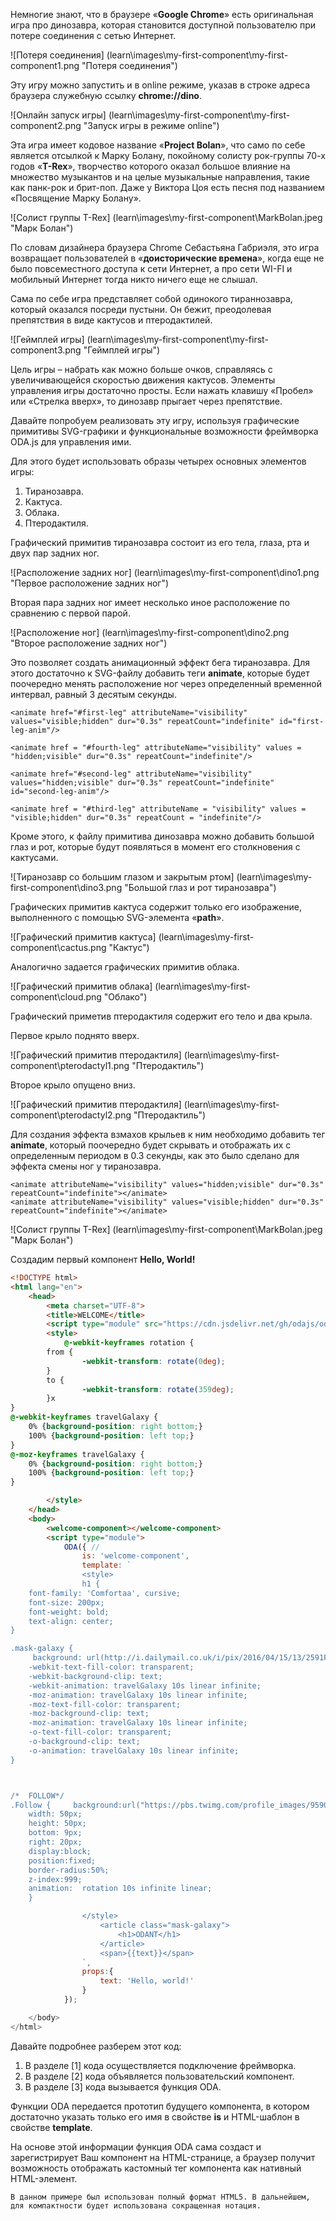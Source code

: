 Немногие знают, что в браузере «**Google Chrome**» есть оригинальная игра про динозавра, которая становится доступной пользователю при потере соединения с сетью Интернет.

![Потеря соединения] (learn\images\my-first-component\my-first-component1.png "Потеря соединения")

Эту игру можно запустить и в online режиме, указав в строке адреса браузера служебную ссылку **chrome://dino**.

![Онлайн запуск игры] (learn\images\my-first-component\my-first-component2.png "Запуск игры в режиме online")

Эта игра имеет кодовое название «**Project Bolan**», что само по себе является отсылкой к Марку Болану, покойному солисту рок-группы 70-х годов «**T-Rex**», творчество которого оказал большое влияние на множество музыкантов и на целые музыкальные направления, такие как панк-рок и брит-поп. Даже у Виктора Цоя есть песня под названием «Посвящение Марку Болану».

![Солист группы T-Rex] (learn\images\my-first-component\MarkBolan.jpeg "Марк Болан")

По словам дизайнера браузера Chrome Себастьяна Габриэля, это игра возвращает пользователей в «**доисторические времена**», когда еще не было повсеместного доступа к сети Интернет, а про сети WI-FI и мобильный Интернет тогда никто ничего еще не слышал.

Сама по себе игра представляет собой одинокого тираннозавра, который оказался посреди пустыни. Он бежит, преодолевая препятствия в виде кактусов и птеродактилей.

![Геймплей игры] (learn\images\my-first-component\my-first-component3.png "Геймплей игры")

Цель игры – набрать как можно больше очков, справляясь с увеличивающейся скоростью движения кактусов.
Элементы управления игры достаточно просты. Если нажать клавишу «Пробел» или «Стрелка вверх», то динозавр прыгает через препятствие.

Давайте попробуем реализовать эту игру, используя графические примитивы SVG-графики и функциональные возможности фреймворка ODA.js для управления ими.

Для этого будет использовать образы четырех основных элементов игры:

1. Тиранозавра.
2. Кактуса.
3. Облака.
4. Птеродактиля.

Графический примитив тиранозавра состоит из его тела, глаза, рта и двух пар задних ног.

![Расположение задних ног] (learn\images\my-first-component\dino1.png "Первое расположение задних ног")

Вторая пара задних ног имеет несколько иное расположение по сравнению с первой парой.

![Расположение ног] (learn\images\my-first-component\dino2.png "Второе расположение задних ног")

Это позволяет создать анимационный эффект бега тиранозавра. Для этого достаточно к SVG-файлу добавить теги **animate**, которые будет поочередно менять расположение ног через определенный временной интервал, равный 3 десятым секунды.

```text
<animate href="#first-leg" attributeName="visibility" values="visible;hidden" dur="0.3s" repeatCount="indefinite" id="first-leg-anim"/>

<animate href = "#fourth-leg" attributeName="visibility" values = "hidden;visible" dur="0.3s" repeatCount="indefinite"/>

<animate href="#second-leg" attributeName="visibility" values="hidden;visible" dur="0.3s" repeatCount="indefinite" id="second-leg-anim"/>

<animate href = "#third-leg" attributeName = "visibility" values = "visible;hidden" dur="0.3s" repeatCount = "indefinite"/>
```

Кроме этого, к файлу примитива динозавра можно добавить большой глаз и рот, которые будут появляться в момент его столкновения с кактусами.

![Тиранозавр со большим глазом и закрытым ртом] (learn\images\my-first-component\dino3.png "Большой глаз и рот тиранозавра")

Графических примитив кактуса содержит только его изображение, выполненного с помощью SVG-элемента «**path**».

![Графический примитив кактуса] (learn\images\my-first-component\cactus.png "Кактус")

Аналогично задается графических примитив облака.

![Графический примитив облака] (learn\images\my-first-component\cloud.png "Облако")

Графический приметив птеродактиля содержит его тело и два крыла.

Первое крыло поднято вверх.

![Графический примитив птеродактиля] (learn\images\my-first-component\pterodactyl1.png "Птеродактиль")

Второе крыло опущено вниз.

![Графический примитив птеродактиля] (learn\images\my-first-component\pterodactyl2.png "Птеродактиль")

Для создания эффекта взмахов крыльев к ним необходимо добавить тег **animate**, который поочередно будет скрывать и отображать их с определенным периодом в 0.3 секунды, как это было сделано для эффекта смены ног у тиранозавра.

```text
<animate attributeName="visibility" values="hidden;visible" dur="0.3s" repeatCount="indefinite"></animate>
<animate attributeName="visibility" values="visible;hidden" dur="0.3s" repeatCount="indefinite"></animate>
```



![Солист группы T-Rex] (learn\images\my-first-component\MarkBolan.jpeg "Марк Болан")



Создадим первый компонент **Hello, World!**

```html run_edit
<!DOCTYPE html>
<html lang="en">
    <head>
        <meta charset="UTF-8">
        <title>WELCOME</title>
        <script type="module" src="https://cdn.jsdelivr.net/gh/odajs/oda-framework/oda.js"></script>  <!--[1]-->
        <style>
            @-webkit-keyframes rotation {
		from {
				-webkit-transform: rotate(0deg);
		}
		to {
				-webkit-transform: rotate(359deg);
		}x
}
@-webkit-keyframes travelGalaxy {
    0% {background-position: right bottom;}
    100% {background-position: left top;}
}
@-moz-keyframes travelGalaxy {
    0% {background-position: right bottom;}
    100% {background-position: left top;}
}

        </style>
    </head>
    <body>
        <welcome-component></welcome-component>                                                       <!--[2]-->
        <script type="module">
            ODA({ //                                                                                  <!--[3]-->
                is: 'welcome-component',
                template: `
                <style>
                h1 {
    font-family: 'Comfortaa', cursive;
    font-size: 200px;
    font-weight: bold;
    text-align: center;
}

.mask-galaxy {
	 background: url(http://i.dailymail.co.uk/i/pix/2016/04/15/13/2591F30000000578-3541631-image-a-4_1460721669000.jpg) center center;
    -webkit-text-fill-color: transparent;
    -webkit-background-clip: text;
    -webkit-animation: travelGalaxy 10s linear infinite;
    -moz-animation: travelGalaxy 10s linear infinite;
    -moz-text-fill-color: transparent;
    -moz-background-clip: text;
    -moz-animation: travelGalaxy 10s linear infinite;
    -o-text-fill-color: transparent;
    -o-background-clip: text;
    -o-animation: travelGalaxy 10s linear infinite;
}



/*  FOLLOW*/
.Follow {	  background:url("https://pbs.twimg.com/profile_images/959092900708544512/v4Db9QRv_bigger.jpg")no-repeat center / contain;
	width: 50px;
	height: 50px;
	bottom: 9px;
	right: 20px;
	display:block;
	position:fixed;
	border-radius:50%;
	z-index:999;
	animation:  rotation 10s infinite linear;
	}

                </style>
                    <article class="mask-galaxy">
                        <h1>ODANT</h1>
                    </article>
                    <span>{{text}}</span>
                `,
                props:{
                    text: 'Hello, world!'
                }
            });

    </body>
</html>
```

Давайте подробнее разберем этот код:

1. В разделе [1] кода осуществляется подключение фреймворка.
1. В разделе [2] кода объявляется пользовательский компонент.
1. В разделе [3] кода вызывается функция ODA.

Функции ODA передается прототип будущего компонента, в котором достаточно указать только его имя в свойстве **is** и HTML-шаблон в свойстве **template**.

На основе этой информации функция ODA сама создаст и зарегистрирует Ваш компонент на HTML-странице, а браузер получит возможность отображать кастомный тег компонента как нативный HTML-элемент.

```info
В данном примере был использован полный формат HTML5. В дальнейшем, для компактности будет использована сокращенная нотация.
```